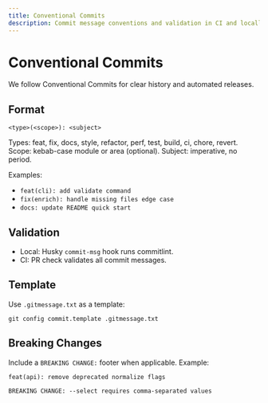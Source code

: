 ```yaml
---
title: Conventional Commits
description: Commit message conventions and validation in CI and locally.
---
```


# Conventional Commits

We follow Conventional Commits for clear history and automated releases.

## Format

`<type>(<scope>): <subject>`

Types: feat, fix, docs, style, refactor, perf, test, build, ci, chore, revert.
Scope: kebab-case module or area (optional). Subject: imperative, no period.

Examples:

- `feat(cli): add validate command`
- `fix(enrich): handle missing files edge case`
- `docs: update README quick start`

## Validation

- Local: Husky `commit-msg` hook runs commitlint.
- CI: PR check validates all commit messages.

## Template

Use `.gitmessage.txt` as a template:

```
git config commit.template .gitmessage.txt
```

## Breaking Changes

Include a `BREAKING CHANGE:` footer when applicable. Example:

```
feat(api): remove deprecated normalize flags

BREAKING CHANGE: --select requires comma-separated values
```
